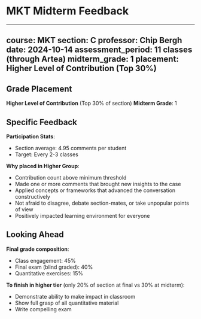 # MKT Midterm Feedback

---
course: MKT
section: C
professor: Chip Bergh
date: 2024-10-14
assessment_period: 11 classes (through Artea)
midterm_grade: 1
placement: Higher Level of Contribution (Top 30%)
---

## Grade Placement

**Higher Level of Contribution** (Top 30% of section)
**Midterm Grade**: 1

## Specific Feedback

**Participation Stats**:
- Section average: 4.95 comments per student
- Target: Every 2-3 classes

**Why placed in Higher Group**:
- Contribution count above minimum threshold
- Made one or more comments that brought new insights to the case
- Applied concepts or frameworks that advanced the conversation constructively
- Not afraid to disagree, debate section-mates, or take unpopular points of view
- Positively impacted learning environment for everyone

## Looking Ahead

**Final grade composition**:
- Class engagement: 45%
- Final exam (blind graded): 40%
- Quantitative exercises: 15%

**To finish in higher tier** (only 20% of section at final vs 30% at midterm):
- Demonstrate ability to make impact in classroom
- Show full grasp of all quantitative material
- Write compelling exam
